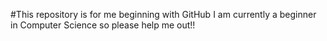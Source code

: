 #This repository is for me beginning with GitHub
I am currently a beginner in Computer Science so please help me out!!

